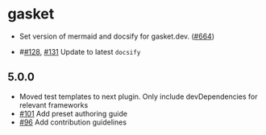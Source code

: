 # gasket

- Set version of mermaid and docsify for gasket.dev. ([#664])

- #[#128], [#131] Update to latest `docsify`

## 5.0.0

- Moved test templates to next plugin. Only include devDependencies for relevant frameworks
- [#101] Add preset authoring guide
- [#96] Add contribution guidelines

[#96]: https://github.com/godaddy/gasket/pull/96
[#101]: https://github.com/godaddy/gasket/pull/101
[#128]: https://github.com/godaddy/gasket/issues/128
[#131]: https://github.com/godaddy/gasket/pull/131
[#664]: https://github.com/godaddy/gasket/pull/664
